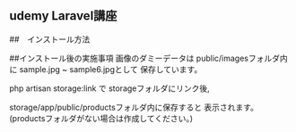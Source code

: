 ## udemy Laravel講座

##　インストール方法

##インストール後の実施事項
画像のダミーデータは
public/imagesフォルダ内に
sample.jpg ~ sample6.jpgとして
保存しています。

php artisan storage:link で
storageフォルダにリンク後,

storage/app/public/productsフォルダ内に保存すると
表示されます。
(productsフォルダがない場合は作成してください。)

